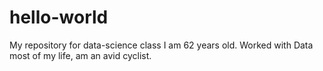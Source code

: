 # hello-world
My repository for data-science class
I am 62 years old.  Worked with Data most of my life, am an avid cyclist.

